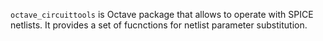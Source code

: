 `octave_circuittools` is Octave package that allows to operate with SPICE netlists.
It provides a set of fucnctions for netlist parameter substitution.

